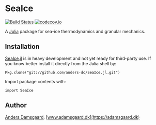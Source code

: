 # SeaIce

[![Build Status](https://travis-ci.org/anders-dc/SeaIce.jl.svg?branch=master)](https://travis-ci.org/anders-dc/SeaIce.jl) [![codecov.io](http://codecov.io/github/anders-dc/SeaIce.jl/coverage.svg?branch=master)](http://codecov.io/github/anders-dc/SeaIce.jl?branch=master)

A [Julia](https://julialang.org) package for sea-ice thermodynamics and granular 
mechanics.

## Installation
[SeaIce.jl](https://github.com/anders-dc/SeaIce.jl) is in heavy development and 
not yet ready for third-party use.  If you know better install it directly from 
the Julia shell by:

    Pkg.clone("git://github.com/anders-dc/SeaIce.jl.git")

Import package contents with:

    import SeaIce

## Author
[Anders Damsgaard](mailto:andersd@riseup.net),
[www.adamsgaard.dk](https://adamsgaard.dk)

